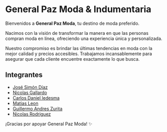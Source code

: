 # General Paz Moda & Indumentaria

Bienvenidos a **General Paz Moda**, tu destino de moda preferido. 

Nacimos con la visión de transformar la manera en que las personas compran moda en línea, ofreciendo una experiencia única y personalizada.

Nuestro compromiso es brindar las últimas tendencias en moda con la mejor calidad y precios accesibles. Trabajamos incansablemente para asegurar que cada cliente encuentre exactamente lo que busca.

## Integrantes

- [José Simón Díaz](https://github.com/JoseSimonDiaz)
- [Nicolas Gallardo](https://github.com/Boomcer)
- [Carlos Daniel ledesma](https://github.com/cdledesma)
- [Matias Leon](https://github.com/LeonMatias22)
- [Guillermo Andres Zurita ](https://github.com/guillermozu)
- [Nicolas Rodriguez](https://github.com/Nicorodev)


¡Gracias por apoyar General Paz Moda! ✨